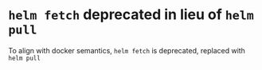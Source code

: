 # `helm fetch` deprecated in lieu of `helm pull`

To align with docker semantics, `helm fetch` is deprecated, replaced with `helm pull`